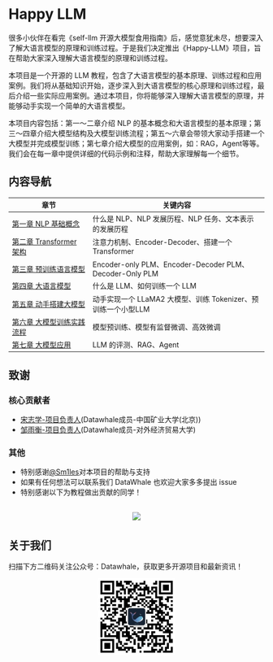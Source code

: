 # Happy LLM

很多小伙伴在看完《self-llm 开源大模型食用指南》后，感觉意犹未尽，想要深入了解大语言模型的原理和训练过程。于是我们决定推出《Happy-LLM》项目，旨在帮助大家深入理解大语言模型的原理和训练过程。

本项目是一个开源的 LLM 教程，包含了大语言模型的基本原理、训练过程和应用案例。我们将从基础知识开始，逐步深入到大语言模型的核心原理和训练过程，最后介绍一些实际应用案例。通过本项目，你将能够深入理解大语言模型的原理，并能够动手实现一个简单的大语言模型。

本项目内容包括：第一～二章介绍 NLP 的基本概念和大语言模型的基本原理；第三～四章介绍大模型结构及大模型训练流程；第五～六章会带领大家动手搭建一个大模型并完成模型训练；第七章介绍大模型的应用案例，如：RAG，Agent等等。我们会在每一章中提供详细的代码示例和注释，帮助大家理解每一个细节。

## 内容导航

| 章节                      | 关键内容                                                     |
| ------------------------- | ------------------------------------------------------------ |
| [第一章 NLP 基础概念](./docs/chapter1/第一章%20NLP基础概念.md)   | 什么是 NLP、NLP 发展历程、NLP 任务、文本表示的发展历程       |
| [第二章 Transformer 架构](./docs/chapter2/第二章%20Transformer架构.md)   | 注意力机制、Encoder-Decoder、搭建一个 Transformer            |
| [第三章 预训练语言模型](./docs/chapter3/第三章%20预训练语言模型.md)     | Encoder-only PLM、Encoder-Decoder PLM、Decoder-Only PLM      |
| [第四章 大语言模型](./docs/chapter4/第四章%20大语言模型.md)         | 什么是 LLM、如何训练一个 LLM                                 |
| [第五章 动手搭建大模型](./docs/chapter5/第五章%20动手搭建大模型.md)     | 动手实现一个 LLaMA2 大模型、训练 Tokenizer、预训练一个小型LLM |
| [第六章 大模型训练实践流程](./docs/chapter6/第六章%20大模型训练流程实践.md) | 模型预训练、模型有监督微调、高效微调                         |
| [第七章 大模型应用](./docs/chapter7/第七章%20大模型应用.md)         | LLM 的评测、RAG、Agent                                       |

## 致谢

### 核心贡献者

- [宋志学-项目负责人](https://github.com/KMnO4-zx)(Datawhale成员-中国矿业大学(北京))
- [邹雨衡-项目负责人](https://github.com/logan-zou)(Datawhale成员-对外经济贸易大学)

### 其他

- 特别感谢[@Sm1les](https://github.com/Sm1les)对本项目的帮助与支持
- 如果有任何想法可以联系我们 DataWhale 也欢迎大家多多提出 issue
- 特别感谢以下为教程做出贡献的同学！

<div align=center style="margin-top: 30px;">
  <a href="https://github.com/datawhalechina/happy-llm/graphs/contributors">
    <img src="https://contrib.rocks/image?repo=datawhalechina/happy-llm" />
  </a>
</div>

## 关于我们

扫描下方二维码关注公众号：Datawhale，获取更多开源项目和最新资讯！

<div align='center'>
    <img src="./images/datawhale.png" alt="alt text" width="30%">
</div>

